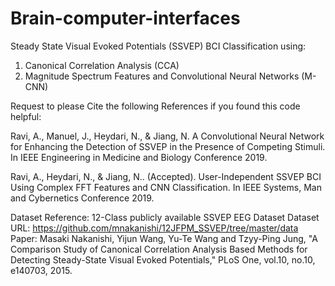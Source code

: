 # Brain-computer-interfaces

Steady State Visual Evoked Potentials (SSVEP) BCI Classification using:
1. Canonical Correlation Analysis (CCA)
2. Magnitude Spectrum Features and Convolutional Neural Networks (M-CNN)

Request to please Cite the following References if you found this code helpful:

Ravi, A., Manuel, J., Heydari, N., & Jiang, N. A Convolutional Neural Network for 
Enhancing the Detection of SSVEP in the Presence of Competing Stimuli. 
In IEEE Engineering in Medicine and Biology Conference 2019.

Ravi, A., Heydari, N., & Jiang, N.. (Accepted). User-Independent SSVEP BCI 
Using Complex FFT Features and CNN Classification. 
In IEEE Systems, Man and Cybernetics Conference 2019.

Dataset Reference:
12-Class publicly available SSVEP EEG Dataset
Dataset URL: https://github.com/mnakanishi/12JFPM_SSVEP/tree/master/data
Paper: Masaki Nakanishi, Yijun Wang, Yu-Te Wang and Tzyy-Ping Jung, 
"A Comparison Study of Canonical Correlation Analysis Based Methods for Detecting Steady-State Visual Evoked Potentials," 
PLoS One, vol.10, no.10, e140703, 2015. 


